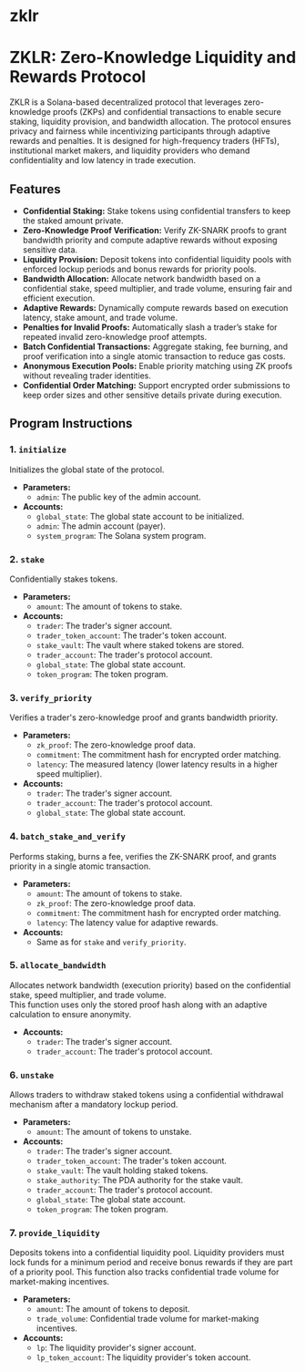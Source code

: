 # zklr

# ZKLR: Zero-Knowledge Liquidity and Rewards Protocol

ZKLR is a Solana-based decentralized protocol that leverages zero-knowledge proofs (ZKPs) and confidential transactions to enable secure staking, liquidity provision, and bandwidth allocation. The protocol ensures privacy and fairness while incentivizing participants through adaptive rewards and penalties. It is designed for high-frequency traders (HFTs), institutional market makers, and liquidity providers who demand confidentiality and low latency in trade execution.

## Features

- **Confidential Staking:** Stake tokens using confidential transfers to keep the staked amount private.
- **Zero-Knowledge Proof Verification:** Verify ZK-SNARK proofs to grant bandwidth priority and compute adaptive rewards without exposing sensitive data.
- **Liquidity Provision:** Deposit tokens into confidential liquidity pools with enforced lockup periods and bonus rewards for priority pools.
- **Bandwidth Allocation:** Allocate network bandwidth based on a confidential stake, speed multiplier, and trade volume, ensuring fair and efficient execution.
- **Adaptive Rewards:** Dynamically compute rewards based on execution latency, stake amount, and trade volume.
- **Penalties for Invalid Proofs:** Automatically slash a trader’s stake for repeated invalid zero-knowledge proof attempts.
- **Batch Confidential Transactions:** Aggregate staking, fee burning, and proof verification into a single atomic transaction to reduce gas costs.
- **Anonymous Execution Pools:** Enable priority matching using ZK proofs without revealing trader identities.
- **Confidential Order Matching:** Support encrypted order submissions to keep order sizes and other sensitive details private during execution.

  
## Program Instructions

### 1. `initialize`
Initializes the global state of the protocol.

- **Parameters:**
  - `admin`: The public key of the admin account.
- **Accounts:**
  - `global_state`: The global state account to be initialized.
  - `admin`: The admin account (payer).
  - `system_program`: The Solana system program.

### 2. `stake`
Confidentially stakes tokens.

- **Parameters:**
  - `amount`: The amount of tokens to stake.
- **Accounts:**
  - `trader`: The trader's signer account.
  - `trader_token_account`: The trader's token account.
  - `stake_vault`: The vault where staked tokens are stored.
  - `trader_account`: The trader's protocol account.
  - `global_state`: The global state account.
  - `token_program`: The token program.

### 3. `verify_priority`
Verifies a trader's zero-knowledge proof and grants bandwidth priority.

- **Parameters:**
  - `zk_proof`: The zero-knowledge proof data.
  - `commitment`: The commitment hash for encrypted order matching.
  - `latency`: The measured latency (lower latency results in a higher speed multiplier).
- **Accounts:**
  - `trader`: The trader's signer account.
  - `trader_account`: The trader's protocol account.
  - `global_state`: The global state account.

### 4. `batch_stake_and_verify`
Performs staking, burns a fee, verifies the ZK-SNARK proof, and grants priority in a single atomic transaction.

- **Parameters:**
  - `amount`: The amount of tokens to stake.
  - `zk_proof`: The zero-knowledge proof data.
  - `commitment`: The commitment hash for encrypted order matching.
  - `latency`: The latency value for adaptive rewards.
- **Accounts:**
  - Same as for `stake` and `verify_priority`.

### 5. `allocate_bandwidth`
Allocates network bandwidth (execution priority) based on the confidential stake, speed multiplier, and trade volume.  
This function uses only the stored proof hash along with an adaptive calculation to ensure anonymity.

- **Accounts:**
  - `trader`: The trader's signer account.
  - `trader_account`: The trader's protocol account.

### 6. `unstake`
Allows traders to withdraw staked tokens using a confidential withdrawal mechanism after a mandatory lockup period.

- **Parameters:**
  - `amount`: The amount of tokens to unstake.
- **Accounts:**
  - `trader`: The trader's signer account.
  - `trader_token_account`: The trader's token account.
  - `stake_vault`: The vault holding staked tokens.
  - `stake_authority`: The PDA authority for the stake vault.
  - `trader_account`: The trader's protocol account.
  - `global_state`: The global state account.
  - `token_program`: The token program.

### 7. `provide_liquidity`
Deposits tokens into a confidential liquidity pool. Liquidity providers must lock funds for a minimum period and receive bonus rewards if they are part of a priority pool. This function also tracks confidential trade volume for market-making incentives.

- **Parameters:**
  - `amount`: The amount of tokens to deposit.
  - `trade_volume`: Confidential trade volume for market-making incentives.
- **Accounts:**
  - `lp`: The liquidity provider's signer account.
  - `lp_token_account`: The liquidity provider's token account.

